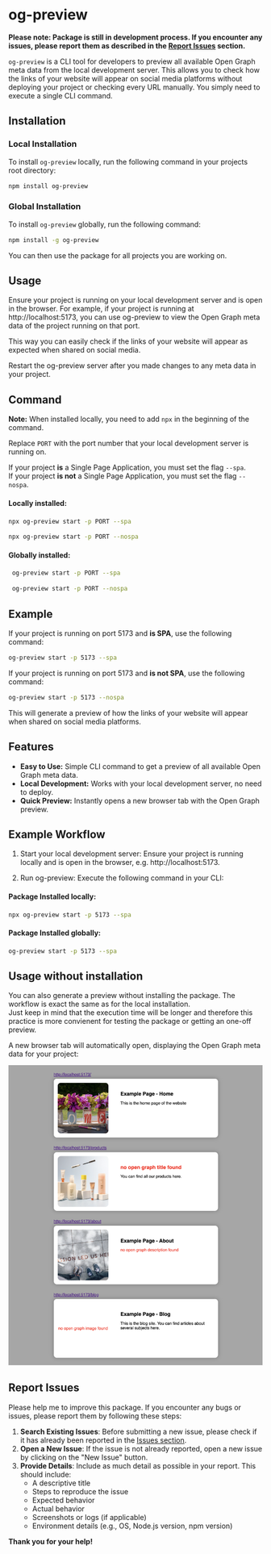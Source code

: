 # og-preview

**Please note: Package is still in development process. If you encounter any issues, please report them as described in the [Report Issues](#report-issues) section.**

`og-preview` is a CLI tool for developers to preview all available Open Graph meta data from the local development server. This allows you to check how the links of your website will appear on social media platforms without deploying your project or checking every URL manually. You simply need to execute a single CLI command.

## Installation

### Local Installation

To install `og-preview` locally, run the following command in your projects root directory:

```sh
npm install og-preview
```

### Global Installation

To install `og-preview` globally, run the following command:

```sh
npm install -g og-preview
```

You can then use the package for all projects you are working on.

## Usage

Ensure your project is running on your local development server and is open in the browser. For example, if your project is running at http://localhost:5173, you can use og-preview to view the Open Graph meta data of the project running on that port.

This way you can easily check if the links of your website will appear as expected when shared on social media.

Restart the og-preview server after you made changes to any meta data in your project.

## Command

**Note:** When installed locally, you need to add `npx` in the beginning of the command.

Replace `PORT` with the port number that your local development server is running on.

If your project **is** a Single Page Application, you must set the flag <nobr>`--spa`</nobr>.<br>
If your project **is not** a Single Page Application, you must set the flag <nobr>`--nospa`</nobr>.

#### Locally installed:

```sh
npx og-preview start -p PORT --spa
```

```sh
npx og-preview start -p PORT --nospa
```

#### Globally installed:

```sh
 og-preview start -p PORT --spa
```

```sh
 og-preview start -p PORT --nospa
```

## Example

If your project is running on port 5173 and **is SPA**, use the following command:

```sh
og-preview start -p 5173 --spa
```

If your project is running on port 5173 and **is not SPA**, use the following command:

```sh
og-preview start -p 5173 --nospa
```

This will generate a preview of how the links of your website will appear when shared on social media platforms.

## Features

- **Easy to Use:** Simple CLI command to get a preview of all available Open Graph meta data.
- **Local Development:** Works with your local development server, no need to deploy.
- **Quick Preview:** Instantly opens a new browser tab with the Open Graph preview.

## Example Workflow

1. Start your local development server: Ensure your project is running locally and is open in the browser, e.g. http://localhost:5173.

2. Run og-preview: Execute the following command in your CLI:

#### Package Installed locally:

```sh
npx og-preview start -p 5173 --spa
```

#### Package Installed globally:

```sh
og-preview start -p 5173 --spa
```

## Usage without installation

You can also generate a preview without installing the package. The workflow is exact the same as for the local installation. <br>
Just keep in mind that the execution time will be longer and therefore this practice is more convienent for testing the package or getting an one-off preview.

A new browser tab will automatically open, displaying the Open Graph meta data for your project:

![Open Graph Preview](./src/images/og-preview-example.png)

## Report Issues

Please help me to improve this package.
If you encounter any bugs or issues, please report them by following these steps:

1. **Search Existing Issues**: Before submitting a new issue, please check if it has already been reported in the [Issues section](https://github.com/marcorosenbaum/og-preview/issues).
2. **Open a New Issue**: If the issue is not already reported, open a new issue by clicking on the "New Issue" button.
3. **Provide Details**: Include as much detail as possible in your report. This should include:
   - A descriptive title
   - Steps to reproduce the issue
   - Expected behavior
   - Actual behavior
   - Screenshots or logs (if applicable)
   - Environment details (e.g., OS, Node.js version, npm version)

**Thank you for your help!**
